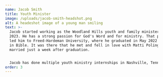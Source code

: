 ```yaml
---
name: Jacob Smith
title: Youth Minister
image: /uploads/jacob-smith-headshot.png
alt: A headeshot image of a young man smiling
text: >-
  Jacob started working as the Woodland Hills youth and family minister in May
  2023. He has a strong passion for God's Word and for ministry. That passion
  led him to Freed-Hardeman University, where he graduated in May 2022 with a BS
  in Bible. It was there that he met and fell in love with Matti Poling, whom he
  married just a week after graduation.


  Jacob has done multiple youth ministry internships in Nashville, Tennessee and Conyers, Georgia. He is always seeking ways to improve his God-given talents to strengthen and grow the Lord's kingdom. He is an avid board game fanatic, but also enjoys video games and movies.
order: 3
---
```

